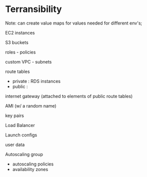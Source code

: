 # Terransibility


Note: can create value maps for values needed for different env's; 


EC2 instances 

S3 buckets 

roles - policies 

custom VPC - subnets 

route tables 
- private : RDS instances 
- public : <everything else> 

internet gateway (attached to elements of public route tables) 

AMI (w/ a random name) 

key pairs 

Load Balancer 

Launch configs 

user data 

Autoscaling group 
- autoscaling policies 
- availability zones 




